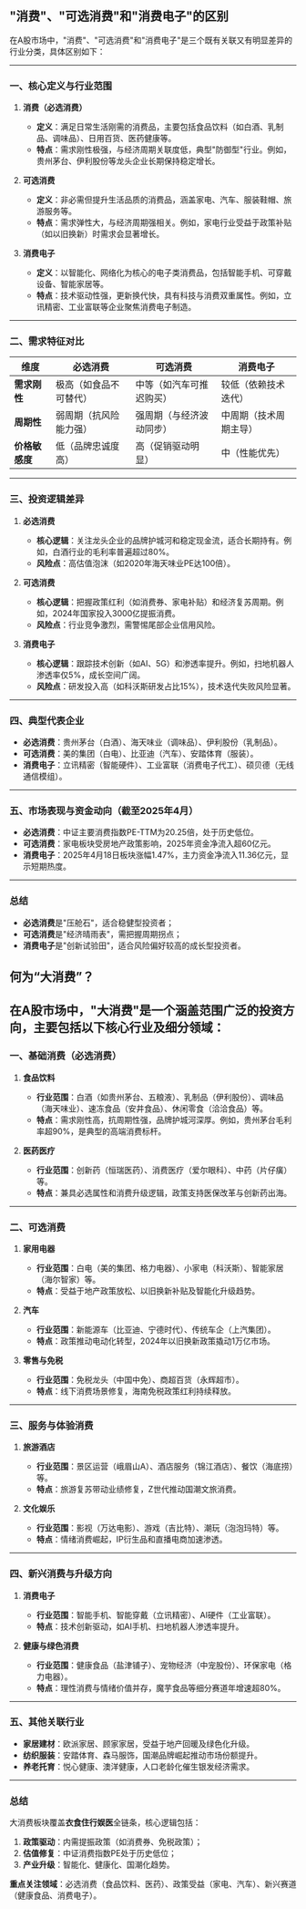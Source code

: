 ## "消费"、"可选消费"和"消费电子"的区别
在A股市场中，"消费"、"可选消费"和"消费电子"是三个既有关联又有明显差异的行业分类，具体区别如下：

---

### 一、核心定义与行业范围
1. **消费（必选消费）**  
   - **定义**：满足日常生活刚需的消费品，主要包括食品饮料（如白酒、乳制品、调味品）、日用百货、医药健康等。  
   - **特点**：需求刚性极强，与经济周期关联度低，典型"防御型"行业。例如，贵州茅台、伊利股份等龙头企业长期保持稳定增长。

2. **可选消费**  
   - **定义**：非必需但提升生活品质的消费品，涵盖家电、汽车、服装鞋帽、旅游服务等。  
   - **特点**：需求弹性大，与经济周期强相关。例如，家电行业受益于政策补贴（如以旧换新）时需求会显著增长。

3. **消费电子**  
   - **定义**：以智能化、网络化为核心的电子类消费品，包括智能手机、可穿戴设备、智能家居等。  
   - **特点**：技术驱动性强，更新换代快，具有科技与消费双重属性。例如，立讯精密、工业富联等企业聚焦消费电子制造。

---

### 二、需求特征对比
| 维度        | 必选消费                | 可选消费                | 消费电子                |
|-------------|-------------------------|-------------------------|-------------------------|
| **需求刚性** | 极高（如食品不可替代） | 中等（如汽车可推迟购买） | 较低（依赖技术迭代） |
| **周期性**   | 弱周期（抗风险能力强） | 强周期（与经济波动同步） | 中周期（技术周期主导） |
| **价格敏感度** | 低（品牌忠诚度高） | 高（促销驱动明显） | 中（性能优先）      |

---

### 三、投资逻辑差异
1. **必选消费**  
   - **核心逻辑**：关注龙头企业的品牌护城河和稳定现金流，适合长期持有。例如，白酒行业的毛利率普遍超过80%。  
   - **风险点**：高估值泡沫（如2020年海天味业PE达100倍）。

2. **可选消费**  
   - **核心逻辑**：把握政策红利（如消费券、家电补贴）和经济复苏周期。例如，2024年国家投入3000亿提振消费。  
   - **风险点**：行业竞争激烈，需警惕尾部企业信用风险。

3. **消费电子**  
   - **核心逻辑**：跟踪技术创新（如AI、5G）和渗透率提升。例如，扫地机器人渗透率仅5%，成长空间广阔。  
   - **风险点**：研发投入高（如科沃斯研发占比15%），技术迭代失败风险显著。

---

### 四、典型代表企业
- **必选消费**：贵州茅台（白酒）、海天味业（调味品）、伊利股份（乳制品）。  
- **可选消费**：美的集团（白电）、比亚迪（汽车）、安踏体育（服装）。  
- **消费电子**：立讯精密（智能硬件）、工业富联（消费电子代工）、硕贝德（无线通信模组）。

---

### 五、市场表现与资金动向（截至2025年4月）
- **必选消费**：中证主要消费指数PE-TTM为20.25倍，处于历史低位。  
- **可选消费**：家电板块受房地产政策影响，2025年资金净流入超60亿元。  
- **消费电子**：2025年4月18日板块涨幅1.47%，主力资金净流入11.36亿元，显示短期热度。

---

### 总结
- **必选消费**是"压舱石"，适合稳健型投资者；  
- **可选消费**是"经济晴雨表"，需把握周期拐点；  
- **消费电子**是"创新试验田"，适合风险偏好较高的成长型投资者。  

## 何为“大消费”？
在A股市场中，"大消费"是一个涵盖范围广泛的投资方向，主要包括以下核心行业及细分领域：
---

### 一、**基础消费（必选消费）**
1. **食品饮料**  
   - **行业范围**：白酒（如贵州茅台、五粮液）、乳制品（伊利股份）、调味品（海天味业）、速冻食品（安井食品）、休闲零食（洽洽食品）等。  
   - **特点**：需求刚性高，抗周期性强，品牌护城河深厚。例如，贵州茅台毛利率超90%，是典型的高端消费标杆。

2. **医药医疗**  
   - **行业范围**：创新药（恒瑞医药）、消费医疗（爱尔眼科）、中药（片仔癀）等。  
   - **特点**：兼具必选属性和消费升级逻辑，政策支持医保改革与创新药出海。

---

### 二、**可选消费**
1. **家用电器**  
   - **行业范围**：白电（美的集团、格力电器）、小家电（科沃斯）、智能家居（海尔智家）等。  
   - **特点**：受益于地产政策放松、以旧换新补贴及智能化升级趋势。

2. **汽车**  
   - **行业范围**：新能源车（比亚迪、宁德时代）、传统车企（上汽集团）。  
   - **特点**：政策推动电动化转型，2024年以旧换新政策撬动1万亿市场。

3. **零售与免税**  
   - **行业范围**：免税龙头（中国中免）、商超百货（永辉超市）。  
   - **特点**：线下消费场景修复，海南免税政策红利持续释放。

---

### 三、**服务与体验消费**
1. **旅游酒店**  
   - **行业范围**：景区运营（峨眉山A）、酒店服务（锦江酒店）、餐饮（海底捞）等。  
   - **特点**：旅游复苏带动业绩修复，Z世代推动国潮文旅消费。

2. **文化娱乐**  
   - **行业范围**：影视（万达电影）、游戏（吉比特）、潮玩（泡泡玛特）等。  
   - **特点**：情绪消费崛起，IP衍生品和直播电商加速渗透。

---

### 四、**新兴消费与升级方向**
1. **消费电子**  
   - **行业范围**：智能手机、智能穿戴（立讯精密）、AI硬件（工业富联）。  
   - **特点**：技术创新驱动，如AI手机、扫地机器人渗透率提升。

2. **健康与绿色消费**  
   - **行业范围**：健康食品（盐津铺子）、宠物经济（中宠股份）、环保家电（格力电器）。  
   - **特点**：理性消费与情绪价值并存，魔芋食品等细分赛道年增速超80%。

---

### 五、**其他关联行业**
- **家居建材**：欧派家居、顾家家居，受益于地产回暖及绿色化升级。  
- **纺织服装**：安踏体育、森马服饰，国潮品牌崛起推动市场份额提升。  
- **养老托育**：悦心健康、澳洋健康，人口老龄化催生银发经济需求。

---

### 总结
大消费板块覆盖**衣食住行娱医**全链条，核心逻辑包括：  
1. **政策驱动**：内需提振政策（如消费券、免税政策）；  
2. **估值修复**：中证消费指数PE处于历史低位；  
3. **产业升级**：智能化、健康化、国潮化趋势。  

**重点关注领域**：必选消费（食品饮料、医药）、政策受益（家电、汽车）、新兴赛道（健康食品、消费电子）。